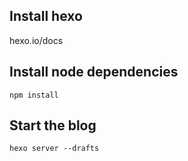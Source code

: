 ## Install hexo

hexo.io/docs

## Install node dependencies

    npm install

## Start the blog

    hexo server --drafts

